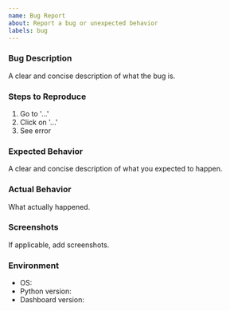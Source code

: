 ```yaml
---
name: Bug Report
about: Report a bug or unexpected behavior
labels: bug
---
```


### Bug Description
A clear and concise description of what the bug is.

### Steps to Reproduce
1. Go to '...'
2. Click on '...'
3. See error

### Expected Behavior
A clear and concise description of what you expected to happen.

### Actual Behavior
What actually happened.

### Screenshots
If applicable, add screenshots.

### Environment
- OS:
- Python version:
- Dashboard version:
